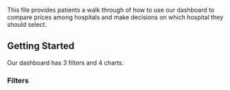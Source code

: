 This file provides patients a walk through of how to use our dashboard to compare prices among hospitals and make decisions on which hospital they should select.

## Getting Started

Our dashboard has 3 filters and 4 charts.

### Filters

